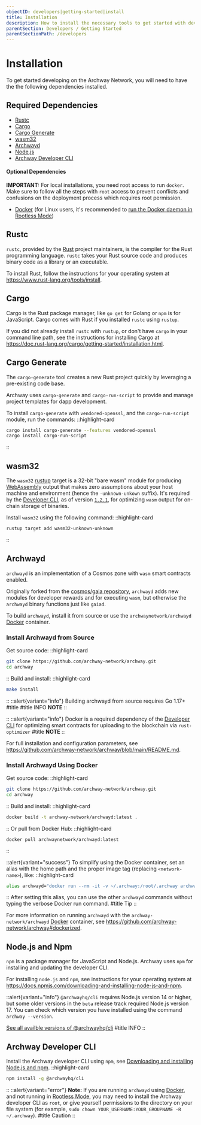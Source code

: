 ```yaml
---
objectID: developers|getting-started|install
title: Installation
description: How to install the necessary tools to get started with developing on the Archway network
parentSection: Developers / Getting Started
parentSectionPath: /developers
---
```


# Installation

To get started developing on the Archway Network, you will need to have the the following dependencies installed.

## Required Dependencies

- [Rustc](#rustc 'Install Rust')
- [Cargo](#cargo 'Install Cargo')
- [Cargo Generate](#cargo-generate 'Install Cargo Generate')
- [wasm32](#wasm32 'Install wasm32')
- [Archwayd](#archwayd 'Install Archway Daemon')
- [Node.js](#nodejs-and-npm 'Install Node.js and NPM')
- [Archway Developer CLI](#archway-developer-cli 'Install develolper CLI')

#### Optional Dependencies

**IMPORTANT:** For local installations, you need root access to run `docker`. Make sure to follow all the steps with `root` access to prevent conflicts and confusions on the deployment process which requires root permission.

- [Docker](https://docs.docker.com/get-docker 'Install Docker') (for Linux users, it's recommended to [run the Docker daemon in Rootless Mode](https://docs.docker.com/engine/security/rootless/))

## Rustc

`rustc`, provided by the [Rust](https://www.rust-lang.org/ 'Rust Homepage') project maintainers, is the compiler for the Rust programming language. `rustc` takes your Rust source code and produces binary code as a library or an executable.

To install Rust, follow the instructions for your operating system at https://www.rust-lang.org/tools/install.

## Cargo

Cargo is the Rust package manager, like `go get` for Golang or `npm` is for JavaScript. Cargo comes with Rust if you installed `rustc` using `rustup`.

If you did not already install `rustc` with `rustup`, or don't have `cargo` in your command line path, see the instructions for installing Cargo at https://doc.rust-lang.org/cargo/getting-started/installation.html.

## Cargo Generate

The `cargo-generate` tool creates a new Rust project quickly by leveraging a pre-existing code base.

Archway uses `cargo-generate` and `cargo-run-script` to provide and manage project templates for dapp development.

To install `cargo-generate` with `vendored-openssl`, and the `cargo-run-script` module, run the commands:
::highlight-card

```bash
cargo install cargo-generate --features vendored-openssl
cargo install cargo-run-script
```

::

## wasm32

The `wasm32` [rustup](https://rustup.rs/) target is a 32-bit "bare wasm" module for producing [WebAssembly](https://webassembly.org/) output that makes zero assumptions about your host machine and environment (hence the `-unknown-unkown` suffix). It's required by the [Developer CLI](https://www.npmjs.com/package/@archwayhq/cli), as of version [`1.2.1`](https://www.npmjs.com/package/@archwayhq/cli/v/1.2.1), for optimizing `wasm` output for on-chain storage of binaries.

Install `wasm32` using the following command:
::highlight-card

```bash
rustup target add wasm32-unknown-unknown
```

::

## Archwayd

`archwayd` is an implementation of a Cosmos zone with `wasm` smart contracts enabled.

Originally forked from the [cosmos/gaia repository](https://github.com/cosmos/gaia), `archwayd` adds new modules for developer rewards and for executing `wasm`, but otherwise the `archwayd` binary functions just like `gaiad`.

To build `archwayd`, install it from source or use the `archwaynetwork/archwayd` [Docker](https://www.docker.com/ 'Docker Homepage') container.

### Install Archwayd from Source

Get source code:
::highlight-card

```bash
git clone https://github.com/archway-network/archway.git
cd archway
```

::
Build and install:
::highlight-card

```bash
make install
```

::
::alert{variant="info"}
Building archwayd from source requires Go 1.17+
#title
#title
INFO
**NOTE**
::

::
::alert{variant="info"}
Docker is a required dependency of the [Developer CLI](https://www.npmjs.com/package/@archwayhq/cli) for optimizing smart contracts for uploading to the blockchain via `rust-optimizer`
#title
**NOTE**
::

For full installation and configuration parameters, see https://github.com/archway-network/archway/blob/main/README.md.

### Install Archwayd Using Docker

Get source code:
::highlight-card

```bash
git clone https://github.com/archway-network/archway.git
cd archway
```

::
Build and install:
::highlight-card

```bash
docker build -t archway-network/archwayd:latest .
```

::
Or pull from Docker Hub:
::highlight-card

```
docker pull archwaynetwork/archwayd:latest
```

::

::alert{variant="success"}
To simplify using the Docker container, set an alias with the home path and the proper image tag (replacing `<network-name>`), like:
::highlight-card

```bash
alias archwayd="docker run --rm -it -v ~/.archway:/root/.archway archwaynetwork/archwayd:<network-name>"
```

::
After setting this alias, you can use the other `archwayd` commands without typing the verbose Docker run command.
#title
Tip
::

For more information on running `archwayd` with the `archway-network/archwayd` [Docker](https://www.docker.com/ 'Docker Homepage') container, see https://github.com/archway-network/archway#dockerized.

## Node.js and Npm

`npm` is a package manager for JavaScript and Node.js. Archway uses `npm` for installing and updating the developer CLI.

For installing `node.js` and `npm`, see instructions for your operating system at https://docs.npmjs.com/downloading-and-installing-node-js-and-npm.

::alert{variant="info"}
`@archwayhq/cli` requires Node.js version 14 or higher, but some older versions in the `beta` release track required Node.js version 17. You can check which version you have installed using the command `archway --version`.

[See all availble versions of @archwayhq/cli](https://www.npmjs.com/package/@archwayhq/cli?activeTab=versions)
#title
INFO
::

## Archway Developer CLI

Install the Archway developer CLI using `npm`, see [Downloading and installing Node.js and npm](https://docs.npmjs.com/downloading-and-installing-node-js-and-npm).
::highlight-card

```bash
npm install -g @archwayhq/cli
```

::
::alert{variant="error"}
**Note:** If you are running `archwayd` using [Docker](https://docs.docker.com/get-docker), and not running in [Rootless Mode](https://docs.docker.com/engine/security/rootless/), you may need to install the Archway developer CLI as `root`, or give yourself permissions to the directory on your file system (for example,
`sudo chown YOUR_USERNAME:YOUR_GROUPNAME -R ~/.archway`).
#title
Caution
::
